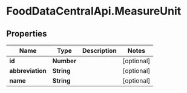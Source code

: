 # FoodDataCentralApi.MeasureUnit

## Properties
Name | Type | Description | Notes
------------ | ------------- | ------------- | -------------
**id** | **Number** |  | [optional] 
**abbreviation** | **String** |  | [optional] 
**name** | **String** |  | [optional] 
